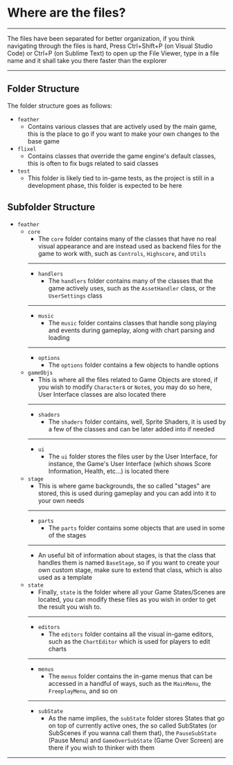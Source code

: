 # Where are the files?

----------------

The files have been separated for better organization,
if you think navigating through the files is hard,
Press Ctrl+Shift+P (on Visual Studio Code) or Ctrl+P (on Sublime Text) to open up the File Viewer,
type in a file name and it shall take you there faster than the explorer

----------------

## Folder Structure

The folder structure goes as follows:

- `feather`
	- Contains various classes that are actively used by the main game, this is the place to go if you want to make your own changes to the base game
- `flixel`
	- Contains classes that override the game engine's default classes, this is often to fix bugs related to said classes
- `test`
	- This folder is likely tied to in-game tests, as the project is still in a development phase, this folder is expected to be here

## Subfolder Structure

- `feather`
	- `core`
		- The `core` folder contains many of the classes that have no real visual appearance
		and are instead used as backend files for the game to work with,
		such as `Controls`, `Highscore`, and `Utils`
		----------------
		- `handlers`
			- The `handlers` folder contains many of the classes that the game actively uses,
			such as the `AssetHandler` class, or the `UserSettings` class
		----------------
		- `music`
			- The `music` folder contains classes that handle song playing and events during gameplay,
			along with chart parsing and loading
		----------------
		- `options`
			- The `options` folder contains a few objects to handle options
	- `gameObjs`
		- This is where all the files related to Game Objects are stored,
		if you wish to modify `Character`s or `Note`s,
		you may do so here, User Interface classes are also located there
		----------------
		- `shaders`
			- The `shaders` folder contains, well, Sprite Shaders,
			it is used by a few of the classes and can be later added into if needed
		----------------
		- `ui`
			- The `ui` folder stores the files user by the User Interface, for instance,
			the Game's User Interface (which shows Score Information, Health, etc...) is located there
	- `stage`
		- This is where game backgrounds, the so called "stages" are stored,
		this is used during gameplay and you can add into it to your own needs
		----------------
		- `parts`
			- The `parts` folder contains some objects that are used in some of the stages
		----------------
		- An useful bit of information about stages, is that the class that handles them is named `BaseStage`,
		so if you want to create your own custom stage,
		make sure to extend that class, which is also used as a template
	- `state`
		- Finally, `state` is the folder where all your Game States/Scenes are located,
		you can modify these files as you wish in order to get the result you wish to.
		----------------
		- `editors`
			- The `editors` folder contains all the visual in-game editors, such as the `ChartEditor` which is used for players to edit charts
		----------------
		- `menus`
			- The `menus` folder contains the in-game menus that can be accessed in a handful of ways,
			such as the `MainMenu`, the `FreeplayMenu`, and so on
		----------------
		- `subState`
			- As the name implies, the `subState` folder stores States that go on top of currently active ones,
			the so called SubStates (or SubScenes if you wanna call them that), the `PauseSubState` (Pause Menu) and `GameOverSubState` (Game Over Screen) are there if you wish to thinker with them
----------------